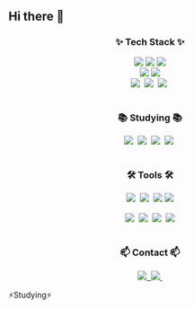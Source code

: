 ## Hi there 👋


<!--내용 부분-->
<h3 align="center">✨ Tech Stack ✨</h3>
<div align="center">
    <img src="https://img.shields.io/badge/springboot-6DB33F?style=for-the-badge&logo=springboot&logoColor=white"/>
    <img src="https://img.shields.io/badge/spring-6DB33F?style=for-the-badge&logo=spring&logoColor=white"/>
      <img src="https://img.shields.io/badge/c-A8B9CC?style=for-the-badge&logo=c&logoColor=white"/>
</div>
<div align="center">
    <img src="https://img.shields.io/badge/Python-3776AB?style=for-the-badge&logo=Python&logoColor=white"/>
    <img src="https://img.shields.io/badge/MySQL-4479A1?style=for-the-badge&logo=MySQL&logoColor=white"/>
</div>
<div align="center">
  <img src="https://img.shields.io/badge/javascript-F7DF1E.svg?style=for-the-badge&logo=javascript&logoColor=20232a" />&nbsp
  <img src="https://img.shields.io/badge/html5-E34F26.svg?style=for-the-badge&logo=html5&logoColor=white" />&nbsp
  <img src="https://img.shields.io/badge/css3-1572B6.svg?style=for-the-badge&logo=css3&logoColor=white" />&nbsp
</div>

<br>

<h3 align="center">📚 Studying 📚</h3>
<div align="center">
    <img src="https://img.shields.io/badge/react-20232a.svg?style=for-the-badge&logo=react&logoColor=61DAFB" />&nbsp
  <img src="https://img.shields.io/badge/typescript-007ACC.svg?style=for-the-badge&logo=typescript&logoColor=white" />&nbsp
  <img src="https://img.shields.io/badge/React%20Query-FF4154?style=for-the-badge&logo=react%20query&logoColor=white" />&nbsp
  <img src="https://img.shields.io/badge/node.js-5FA04E?style=for-the-badge&logo=nodedotjs&logoColor=white" />&nbsp
</div>

<br>

<h3 align="center">🛠 Tools 🛠</h3>
<div align="center">
  <img src="https://img.shields.io/badge/git-F05033.svg?style=for-the-badge&logo=git&logoColor=white" />&nbsp
  <img src="https://img.shields.io/badge/github-181717.svg?style=for-the-badge&logo=github&logoColor=white" />&nbsp
      <img src="https://img.shields.io/badge/jira-0052CC?style=for-the-badge&logo=jira&logoColor=white"/>
    <img src="https://img.shields.io/badge/slack-4A154B?style=for-the-badge&logo=slack&logoColor=white"/>
</div>

<br>

<div align="center">
  <img src="https://img.shields.io/badge/Notion-F3F3F3.svg?style=for-the-badge&logo=notion&logoColor=black" />&nbsp
  <img src="https://img.shields.io/badge/VSCode-2C2C32.svg?style=for-the-badge&logo=visual-studio-code&logoColor=22ABF3" />&nbsp
  <img src="https://img.shields.io/badge/Colab-2C2C32.svg?style=for-the-badge&logo=googlecolab&logoColor=F9AB00" />&nbsp
      <img src="https://img.shields.io/badge/eclipseide-2C2255?style=for-the-badge&logo=eclipseide&logoColor=white"/>
</div>

<br>

<h3 align="center">📫 Contact 📫</h3>
<div align="center">
  <a href="https://dnwndus.tistory.com/">
    <img src="https://img.shields.io/badge/tistory-1EBC8F?style=for-the-badge&logo=tistory&logoColor=white" />&nbsp
  </a>
  <a href="mailto:zhzhwm@naver.com">
    <img
      src="https://img.shields.io/badge/zhzhwm@naver.com-D14836?style=for-the-badge&logo=gmail&logoColor=white"/>&nbsp
  </a>
</div>




⚡Studying⚡
<div align='center'>



</div>

